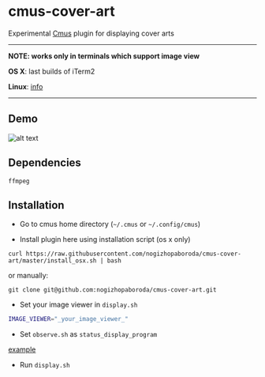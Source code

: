 # cmus-cover-art
Experimental [Cmus](https://github.com/cmus/cmus) plugin for displaying cover arts

***
**NOTE: works only in terminals which support image view** 

**OS X**: last builds of iTerm2

**Linux**: [info](http://askubuntu.com/questions/97542/how-do-i-make-my-terminal-display-graphical-pictures)
***

Demo
----

![alt text](https://raw.githubusercontent.com/nogizhopaboroda/cmus-cover-art/master/demo.gif "Demo")

Dependencies
------------

`ffmpeg`

Installation
------------

* Go to cmus home directory (`~/.cmus` or `~/.config/cmus`)

* Install plugin here using installation script (os x only)

```shell
curl https://raw.githubusercontent.com/nogizhopaboroda/cmus-cover-art/master/install_osx.sh | bash
```

  or manually:

```shell
git clone git@github.com:nogizhopaboroda/cmus-cover-art.git
```

* Set your image viewer in `display.sh`

```bash
IMAGE_VIEWER="_your_image_viewer_"
```

* Set `observe.sh` as `status_display_program`

[example](https://github.com/cmus/cmus/wiki/status-display-programs#usage--installation)


* Run `display.sh`

